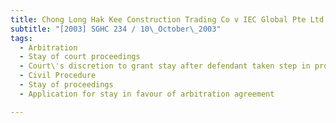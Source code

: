 ```yaml
---
title: Chong Long Hak Kee Construction Trading Co v IEC Global Pte Ltd 
subtitle: "[2003] SGHC 234 / 10\_October\_2003"
tags:
  - Arbitration
  - Stay of court proceedings
  - Court\'s discretion to grant stay after defendant taken step in proceedings
  - Civil Procedure
  - Stay of proceedings
  - Application for stay in favour of arbitration agreement

---
```


